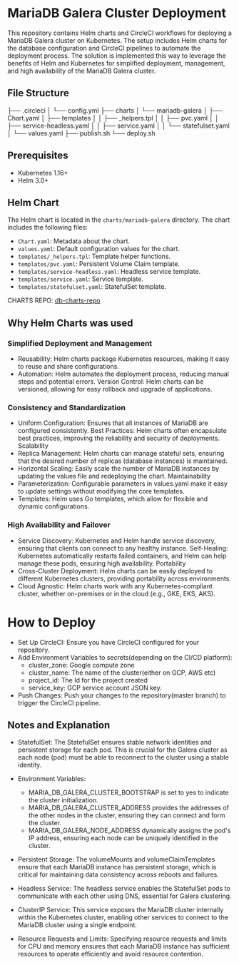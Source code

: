 # MariaDB Galera Cluster Deployment

This repository contains Helm charts and CircleCI workflows for deploying a MariaDB Galera cluster on Kubernetes. The setup includes Helm charts for the database configuration and CircleCI pipelines to automate the deployment process. The solution is implemented this way to leverage the benefits of Helm and Kubernetes for simplified deployment, management, and high availability of the MariaDB Galera cluster.

## File Structure

├── .circleci
│   └── config.yml
├── charts
│   └── mariadb-galera
│       ├── Chart.yaml
│       ├── templates
│       │   ├── _helpers.tpl
│       │   ├── pvc.yaml
│       │   ├── service-headless.yaml
│       │   ├── service.yaml
│       │   └── statefulset.yaml
│       └── values.yaml
├── publish.sh
└── deploy.sh

## Prerequisites

- Kubernetes 1.16+
- Helm 3.0+


## Helm Chart

The Helm chart is located in the `charts/mariadb-galera` directory. The chart includes the following files:

- `Chart.yaml`: Metadata about the chart.
- `values.yaml`: Default configuration values for the chart.
- `templates/_helpers.tpl`: Template helper functions.
- `templates/pvc.yaml`: Persistent Volume Claim template.
- `templates/service-headless.yaml`: Headless service template.
- `templates/service.yaml`: Service template.
- `templates/statefulset.yaml`: StatefulSet template.

CHARTS REPO: [db-charts-repo](https://github.com/cleverom/db-charts/tree/gh-pages)

## Why Helm Charts was used

### Simplified Deployment and Management
- Reusability: Helm charts package Kubernetes resources, making it easy to reuse and share configurations.
- Automation: Helm automates the deployment process, reducing manual steps and potential errors.
Version Control: Helm charts can be versioned, allowing for easy rollback and upgrade of applications.

### Consistency and Standardization
- Uniform Configuration: Ensures that all instances of MariaDB are configured consistently.
Best Practices: Helm charts often encapsulate best practices, improving the reliability and security of deployments.
Scalability
- Replica Management: Helm charts can manage stateful sets, ensuring that the desired number of replicas (database instances) is maintained.
- Horizontal Scaling: Easily scale the number of MariaDB instances by updating the values file and redeploying the chart.
Maintainability
- Parameterization: Configurable parameters in values.yaml make it easy to update settings without modifying the core templates.
- Templates: Helm uses Go templates, which allow for flexible and dynamic configurations.

### High Availability and Failover
- Service Discovery: Kubernetes and Helm handle service discovery, ensuring that clients can connect to any healthy instance.
Self-Healing: Kubernetes automatically restarts failed containers, and Helm can help manage these pods, ensuring high availability.
Portability
- Cross-Cluster Deployment: Helm charts can be easily deployed to different Kubernetes clusters, providing portability across environments.
- Cloud Agnostic: Helm charts work with any Kubernetes-compliant cluster, whether on-premises or in the cloud (e.g., GKE, EKS, AKS).

# How to Deploy

- Set Up CircleCI: Ensure you have CircleCI configured for your repository.
- Add Environment Variables to secrets(depending on the CI/CD platform):
    - cluster_zone: Google compute zone
    - cluster_name: The name of the cluster(either on GCP, AWS etc)
    - project_id: The Id for the project created
    - service_key: GCP service account JSON key.
- Push Changes: Push your changes to the repository(master branch) to trigger the CircleCI pipeline.

## Notes and Explanation

- StatefulSet: The StatefulSet ensures stable network identities and persistent storage for each pod. This is crucial for the Galera cluster as each node (pod) must be able to reconnect to the cluster using a stable identity.

- Environment Variables:
  - MARIA_DB_GALERA_CLUSTER_BOOTSTRAP is set to yes to indicate the cluster initialization.
  - MARIA_DB_GALERA_CLUSTER_ADDRESS provides the addresses of the other nodes in the cluster, ensuring they can connect and form the cluster.
  - MARIA_DB_GALERA_NODE_ADDRESS dynamically assigns the pod's IP address, ensuring each node can be uniquely identified in the cluster.

- Persistent Storage: The volumeMounts and volumeClaimTemplates ensure that each MariaDB instance has persistent storage, which is critical for maintaining data consistency across reboots and failures.

- Headless Service: The headless service enables the StatefulSet pods to communicate with each other using DNS, essential for Galera clustering.

- ClusterIP Service: This service exposes the MariaDB cluster internally within the Kubernetes cluster, enabling other services to connect to the MariaDB cluster using a single endpoint.

- Resource Requests and Limits: Specifying resource requests and limits for CPU and memory ensures that each MariaDB instance has sufficient resources to operate efficiently and avoid resource contention.